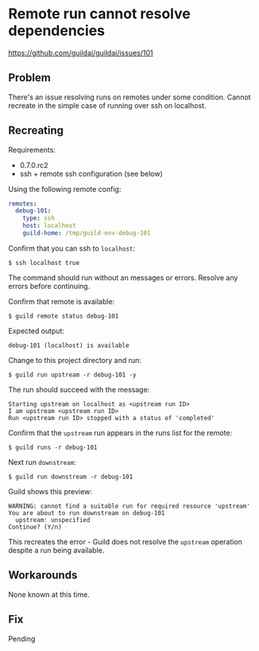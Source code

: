 # Remote run cannot resolve dependencies

https://github.com/guildai/guildai/issues/101

## Problem

There's an issue resolving runs on remotes under some
condition. Cannot recreate in the simple case of running over ssh on
localhost.

## Recreating

Requirements:

- 0.7.0.rc2
- ssh + remote ssh configuration (see below)

Using the following remote config:

``` yaml
remotes:
  debug-101:
    type: ssh
    host: localhost
    guild-home: /tmp/guild-env-debug-101
```

Confirm that you can ssh to `localhost`:

```
$ ssh localhost true
```

The command should run without an messages or errors. Resolve any
errors before continuing.

Confirm that remote is available:

```
$ guild remote status debug-101
```

Expected output:

```
debug-101 (localhost) is available
```

Change to this project directory and run:

```
$ guild run upstream -r debug-101 -y
```

The run should succeed with the message:

```
Starting upstream on localhost as <upstream run ID>
I am upstream <upstream run ID>
Run <upstream run ID> stopped with a status of 'completed'
```

Confirm that the `upstream` run appears in the runs list for the
remote:

```
$ guild runs -r debug-101
```

Next run `downstream`:

```
$ guild run downstream -r debug-101
```

Guild shows this preview:

```
WARNING: cannot find a suitable run for required resource 'upstream'
You are about to run downstream on debug-101
  upstream: unspecified
Continue? (Y/n)
```

This recreates the error - Guild does not resolve the `upstream`
operation despite a run being available.

## Workarounds

None known at this time.

## Fix

Pending
